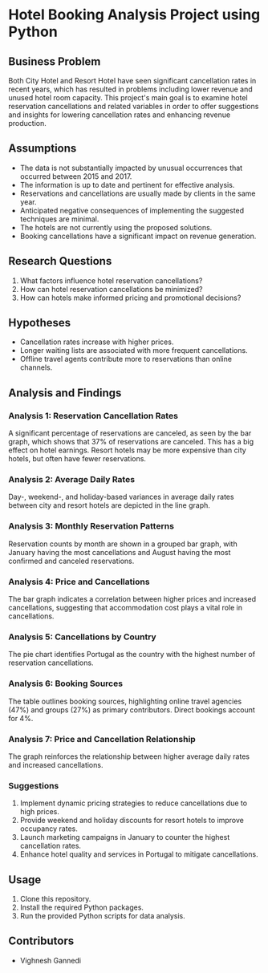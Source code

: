 # Hotel Booking Analysis Project using Python

## Business Problem
Both City Hotel and Resort Hotel have seen significant cancellation rates in recent years, which has resulted in problems including lower revenue and unused hotel room capacity. This project's main goal is to examine hotel reservation cancellations and related variables in order to offer suggestions and insights for lowering cancellation rates and enhancing revenue production.

## Assumptions
- The data is not substantially impacted by unusual occurrences that occurred between 2015 and 2017.
- The information is up to date and pertinent for effective analysis.
- Reservations and cancellations are usually made by clients in the same year.
- Anticipated negative consequences of implementing the suggested techniques are minimal.
- The hotels are not currently using the proposed solutions.
- Booking cancellations have a significant impact on revenue generation.
  

## Research Questions
1. What factors influence hotel reservation cancellations?
2. How can hotel reservation cancellations be minimized?
3. How can hotels make informed pricing and promotional decisions?

## Hypotheses
- Cancellation rates increase with higher prices.
- Longer waiting lists are associated with more frequent cancellations.
- Offline travel agents contribute more to reservations than online channels.

## Analysis and Findings
### Analysis 1: Reservation Cancellation Rates
A significant percentage of reservations are canceled, as seen by the bar graph, which shows that 37% of reservations are canceled. This has a big effect on hotel earnings. Resort hotels may be more expensive than city hotels, but often have fewer reservations.

### Analysis 2: Average Daily Rates
Day-, weekend-, and holiday-based variances in average daily rates between city and resort hotels are depicted in the line graph.

### Analysis 3: Monthly Reservation Patterns
Reservation counts by month are shown in a grouped bar graph, with January having the most cancellations and August having the most confirmed and canceled reservations.

### Analysis 4: Price and Cancellations
The bar graph indicates a correlation between higher prices and increased cancellations, suggesting that accommodation cost plays a vital role in cancellations.

### Analysis 5: Cancellations by Country
The pie chart identifies Portugal as the country with the highest number of reservation cancellations.

### Analysis 6: Booking Sources
The table outlines booking sources, highlighting online travel agencies (47%) and groups (27%) as primary contributors. Direct bookings account for 4%.

### Analysis 7: Price and Cancellation Relationship
The graph reinforces the relationship between higher average daily rates and increased cancellations.

### Suggestions
1. Implement dynamic pricing strategies to reduce cancellations due to high prices.
2. Provide weekend and holiday discounts for resort hotels to improve occupancy rates.
3. Launch marketing campaigns in January to counter the highest cancellation rates.
4. Enhance hotel quality and services in Portugal to mitigate cancellations.

## Usage
1. Clone this repository.
2. Install the required Python packages.
3. Run the provided Python scripts for data analysis.

## Contributors
- Vighnesh Gannedi
